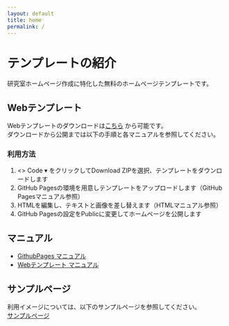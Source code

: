 ```yaml
---
layout: default
title: home
permalink: /
---
```


# テンプレートの紹介

研究室ホームページ作成に特化した無料のホームページテンプレートです。

## Webテンプレート

Webテンプレートのダウンロードは[こちら](https://github.com/academeia/hp_template) から可能です。  
ダウンロードから公開までは以下の手順と各マニュアルを参照してください。

### 利用方法

1. <> Code ▾ をクリックしてDownload ZIPを選択、テンプレートをダウンロードします
2. GitHub Pagesの環境を用意しテンプレートをアップロードします（GitHub Pagesマニュアル参照）
3. HTMLを編集し、テキストと画像を差し替えます（HTMLマニュアル参照）
4. GitHub Pagesの設定をPublicに変更してホームページを公開します

## マニュアル

* [GithubPages マニュアル](md/githubpages.md)
* [Webテンプレート マニュアル](md/webtemplate.md)

## サンプルページ

利用イメージについては、以下のサンプルページを参照してください。  
[サンプルページ](/sample/sample.html)